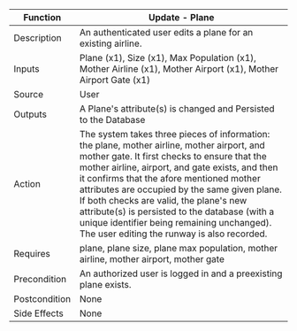 | Function | Update - Plane |
| --------------- | --------------- |
| Description | An authenticated user edits a plane for an existing airline. |
| Inputs | Plane (x1), Size (x1), Max Population (x1), Mother Airline (x1), Mother Airport (x1), Mother Airport Gate (x1) |
| Source | User |
| Outputs | A Plane's attribute(s) is changed and Persisted to the Database |
| Action | The system takes three pieces of information: the plane, mother airline, mother airport, and mother gate. It first checks to ensure that the mother airline, airport, and gate exists, and then it confirms that the afore mentioned mother attributes are occupied by the same given plane. If both checks are valid, the plane's new attribute(s) is persisted to the database (with a unique identifier being remaining unchanged). The user editing the runway is also recorded. |
| Requires | plane, plane size, plane max population, mother airline, mother airport, mother gate |
| Precondition | An authorized user is logged in and a preexisting plane exists. |
| Postcondition | None |
| Side Effects | None |